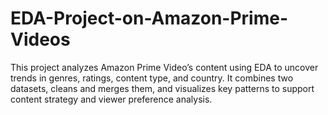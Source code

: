 # EDA-Project-on-Amazon-Prime-Videos
This project analyzes Amazon Prime Video’s content using EDA to uncover trends in genres, ratings, content type, and country. It combines two datasets, cleans and merges them, and visualizes key patterns to support content strategy and viewer preference analysis.
